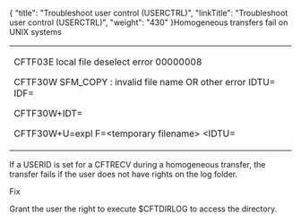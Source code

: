 {
    "title": "Troubleshoot user control (USERCTRL)",
    "linkTitle": "Troubleshoot user control (USERCTRL)",
    "weight": "430"
}Homogeneous transfers fail on UNIX systems

<table data-cellspacing="0">
<tbody>
<tr class="odd">
<td><p>CFTF03E local file deselect error 00000008</p>
<p>CFTF30W SFM_COPY : invalid file name OR other error IDTU= IDF=</p>
<p>CFTF30W+IDT=</p>
<p>CFTF30W+U=expl F=&lt;temporary filename&gt; &lt;IDTU=</p></td>
</tr>
</tbody>
</table>

If a USERID is set for a CFTRECV during a homogeneous transfer, the transfer fails if the user does not have rights on the log folder.

Fix

Grant the user the right to execute $CFTDIRLOG to access the directory.
